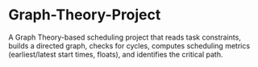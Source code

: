 # Graph-Theory-Project
A Graph Theory-based scheduling project that reads task constraints, builds a directed graph, checks for cycles, computes scheduling metrics (earliest/latest start times, floats), and identifies the critical path.
